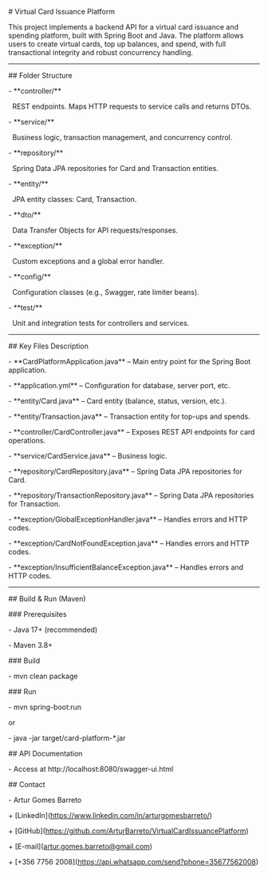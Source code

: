 \# Virtual Card Issuance Platform



This project implements a backend API for a virtual card issuance and spending platform, built with Spring Boot and Java. The platform allows users to create virtual cards, top up balances, and spend, with full transactional integrity and robust concurrency handling.



---



\## Folder Structure



\- \*\*controller/\*\*

  REST endpoints. Maps HTTP requests to service calls and returns DTOs.



\- \*\*service/\*\*

  Business logic, transaction management, and concurrency control.



\- \*\*repository/\*\*

  Spring Data JPA repositories for Card and Transaction entities.



\- \*\*entity/\*\*

  JPA entity classes: Card, Transaction.



\- \*\*dto/\*\*

  Data Transfer Objects for API requests/responses.



\- \*\*exception/\*\*

  Custom exceptions and a global error handler.



\- \*\*config/\*\*

  Configuration classes (e.g., Swagger, rate limiter beans).



\- \*\*test/\*\*

  Unit and integration tests for controllers and services.



---



\## Key Files Description



\- \*\*CardPlatformApplication.java\*\* – Main entry point for the Spring Boot application.

\- \*\*application.yml\*\* – Configuration for database, server port, etc.

\- \*\*entity/Card.java\*\* – Card entity (balance, status, version, etc.).

\- \*\*entity/Transaction.java\*\* – Transaction entity for top-ups and spends.

\- \*\*controller/CardController.java\*\* – Exposes REST API endpoints for card operations.

\- \*\*service/CardService.java\*\* – Business logic.

\- \*\*repository/CardRepository.java\*\* – Spring Data JPA repositories for Card.

\- \*\*repository/TransactionRepository.java\*\* – Spring Data JPA repositories for Transaction.

\- \*\*exception/GlobalExceptionHandler.java\*\* – Handles errors and HTTP codes.

\- \*\*exception/CardNotFoundException.java\*\* – Handles errors and HTTP codes.

\- \*\*exception/InsufficientBalanceException.java\*\* – Handles errors and HTTP codes.



---



\## Build \& Run (Maven)



\### Prerequisites



\- Java 17+ (recommended)

\- Maven 3.8+



\### Build



\- mvn clean package



\### Run



\- mvn spring-boot:run

or

\- java -jar target/card-platform-\*.jar



\## API Documentation



\- Access at http://localhost:8080/swagger-ui.html



\## Contact



\- Artur Gomes Barreto

\+ \[LinkedIn](https://www.linkedin.com/in/arturgomesbarreto/)

\+ \[GitHub](https://github.com/ArturBarreto/VirtualCardIssuancePlatform)

\+ \[E-mail](artur.gomes.barreto@gmail.com)

\+ \[+356 7756 2008](https://api.whatsapp.com/send?phone=35677562008)

